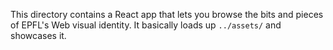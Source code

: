 This directory contains a React app that lets you browse the bits and
pieces of EPFL's Web visual identity. It basically loads up
`../assets/` and showcases it.
